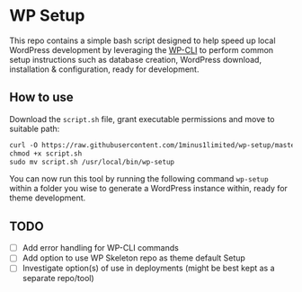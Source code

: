 # WP Setup

This repo contains a simple bash script designed to help speed up local
WordPress development by leveraging the [WP-CLI](https://wp-cli.org) to perform
common setup instructions such as database creation, WordPress download,
installation & configuration, ready for development.

## How to use

Download the `script.sh` file, grant executable permissions and move to suitable
path:

```txt
curl -O https://raw.githubusercontent.com/1minus1limited/wp-setup/master/script.sh
chmod +x script.sh
sudo mv script.sh /usr/local/bin/wp-setup
```

You can now run this tool by running the following command `wp-setup` within
a folder you wise to generate a WordPress instance within, ready for theme
development.

## TODO

- [ ] Add error handling for WP-CLI commands
- [ ] Add option to use WP Skeleton repo as theme default Setup
- [ ] Investigate option(s) of use in deployments (might be best kept as a
  separate repo/tool)
